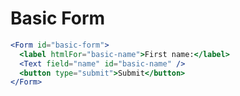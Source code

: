# Basic Form

<!-- STORY -->

```jsx
<Form id="basic-form">
  <label htmlFor="basic-name">First name:</label>
  <Text field="name" id="basic-name" />
  <button type="submit">Submit</button>
</Form>
```
